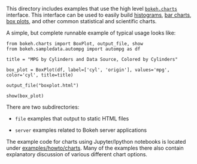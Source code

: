 This directory includes examples that use the high level [`bokeh.charts`](http://bokeh.pydata.org/en/latest/docs/user_guide/charts.html)
interface. This interface can be used to easily build [histograms](http://bokeh.pydata.org/en/latest/docs/user_guide/charts.html#histograms),
[bar charts](http://bokeh.pydata.org/en/latest/docs/user_guide/charts.html#bar-charts),
[box plots](http://bokeh.pydata.org/en/latest/docs/user_guide/charts.html#box-plots), and other common statistical
and scientific charts.

A simple, but complete runnable example of typical usage looks like:

    from bokeh.charts import BoxPlot, output_file, show
    from bokeh.sampledata.autompg import autompg as df

    title = "MPG by Cylinders and Data Source, Colored by Cylinders"

    box_plot = BoxPlot(df, label=['cyl', 'origin'], values='mpg', color='cyl', title=title)

    output_file("boxplot.html")

    show(box_plot)

There are two subdirectories:

* `file` examples that output to static HTML files

* `server` examples related to Bokeh server applications

The example code for charts using Jupyter/Ipython notebooks is located under
[examples/howto/charts](https://github.com/bokeh/bokeh/tree/master/examples/howto/charts). Many
of the examples there also contain explanatory discussion of various different chart options.
